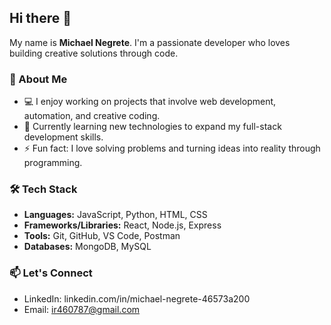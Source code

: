 ## Hi there 👋

My name is **Michael Negrete**. I'm a passionate developer who loves building creative solutions through code.

### 🚀 About Me

- 💻 I enjoy working on projects that involve web development, automation, and creative coding.
- 🌱 Currently learning new technologies to expand my full-stack development skills.
- ⚡ Fun fact: I love solving problems and turning ideas into reality through programming.

### 🛠️ Tech Stack

- **Languages:** JavaScript, Python, HTML, CSS
- **Frameworks/Libraries:** React, Node.js, Express
- **Tools:** Git, GitHub, VS Code, Postman
- **Databases:** MongoDB, MySQL

### 📫 Let's Connect

- LinkedIn: linkedin.com/in/michael-negrete-46573a200
- Email: ir460787@gmail.com
